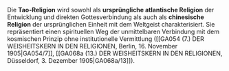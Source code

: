 
Die **Tao-Religion** wird sowohl als **ursprüngliche atlantische Religion** der Entwicklung und direkten Gottesverbindung als auch als **chinesische Religion** der ursprünglichen Einheit mit dem Weltgeist charakterisiert. Sie repräsentiert einen spirituellen Weg der unmittelbaren Verbindung mit dem kosmischen Prinzip ohne institutionelle Vermittlung ([[GA054 (7.) DER WEISHEITSKERN IN DEN RELIGIONEN, Berlin, 16. November 1905|GA054/7]], [[GA068a (13.) DER WEISHEITSKERN IN DEN RELIGIONEN, Düsseldorf, 3. Dezember 1905|GA068a/13]]).
